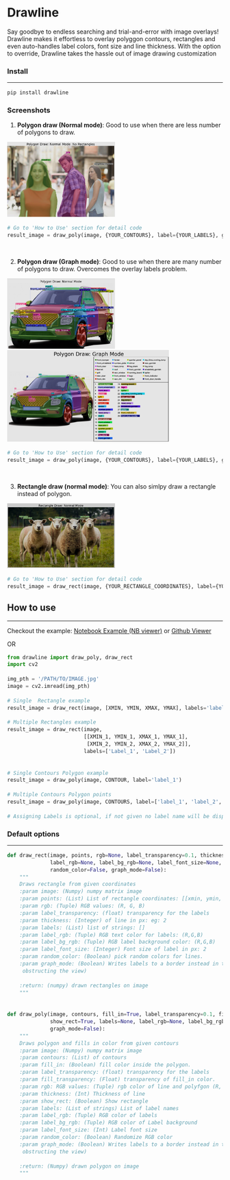 # Drawline

Say goodbye to endless searching and trial-and-error with image overlays! Drawline makes it effortless to overlay polyggon contours, rectangles and even auto-handles label colors, font size and line thickness. With the option to override, Drawline takes the hassle out of image drawing customization

### Install
---
```bash
pip install drawline
```


### Screenshots
1. **Polygon draw (Normal mode)**: Good to use when there are less number of polygons to draw.

<img src="https://github.com/bendangnuksung/drawline/raw/master/screenshots/poly_norect.png" alt="Cloud Image" width="50%" heigh="50%" title="Poly normal">
&nbsp;

```python
# Go to 'How to Use' section for detail code
result_image = draw_poly(image, {YOUR_CONTOURS}, label={YOUR_LABELS}, graph_mode=False, show_rect=False)
```
&nbsp;


2. **Polygon draw (Graph mode)**: Good to use when there are many number of polygons to draw. Overcomes the overlay labels problem.

<img src = "https://github.com/bendangnuksung/drawline/raw/master/screenshots/poly_normal.png" height="50%" width ="50%" /> <img src = "https://github.com/bendangnuksung/drawline/raw/master/screenshots/poly_graph.png" height="75%" width ="75%" />
&nbsp;
&nbsp;

```python
# Go to 'How to Use' section for detail code
result_image = draw_poly(image, {YOUR_CONTOURS}, label={YOUR_LABELS}, graph_mode=True)
```

&nbsp;

3. **Rectangle draw (normal mode)**: You can also simlpy draw a rectangle instead of polygon.

<img src="https://github.com/bendangnuksung/drawline/raw/master/screenshots/rect_normal.png" alt="Rect normal" width="50%" heigh="50%" title="Rect normal">

```python
# Go to 'How to Use' section for detail code
result_image = draw_rect(image, {YOUR_RECTANGLE_COORDINATES}, label={YOUR_LABELS})
```

## How to use
---

Checkout the example: 
[Notebook Example (NB viewer)](https://nbviewer.org/github/bendangnuksung/drawline/blob/master/examples/example.ipynb) or [Github Viewer](https://github.com/bendangnuksung/drawline/blob/master/examples/example.ipynb)   
  
OR


```python
from drawline import draw_poly, draw_rect
import cv2

img_pth = '/PATH/TO/IMAGE.jpg'
image = cv2.imread(img_pth)

# Single  Rectangle example
result_image = draw_rect(image, [XMIN, YMIN, XMAX, YMAX], labels='label_1')

# Multiple Rectangles example
result_image = draw_rect(image,
                         [[XMIN_1, YMIN_1, XMAX_1, YMAX_1],
                          [XMIN_2, YMIN_2, XMAX_2, YMAX_2]],
                         labels=['Label_1', 'Label_2'])


# Single Contours Polygon example 
result_image = draw_poly(image, CONTOUR, label='label_1')

# Multiple Contours Polygon points
result_image = draw_poly(image, CONTOURS, label=['label_1', 'label_2', ...])

# Assigning Labels is optional, if not given no label name will be displayed
```

### Default options
---

```python
def draw_rect(image, points, rgb=None, label_transparency=0.1, thickness=None, labels=None,
              label_rgb=None, label_bg_rgb=None, label_font_size=None,
              random_color=False, graph_mode=False):
    """
    Draws rectangle from given coordinates
    :param image: (Numpy) numpy matrix image
    :param points: (List) List of rectangle coordinates: [[xmin, ymin, xmax, ymax]]
    :param rgb: (Tuple) RGB values: (R, G, B)
    :param label_transparency: (float) transparency for the labels
    :param thickness: (Integer) of line in px: eg: 2
    :param labels: (List) list of strings: []
    :param label_rgb: (Tuple) RGB text color for labels: (R,G,B)
    :param label_bg_rgb: (Tuple) RGB label background color: (R,G,B)
    :param label_font_size: (Integer) Font size of label in px: 2
    :param random_color: (Boolean) pick random colors for lines.
    :param graph_mode: (Boolean) Writes labels to a border instead in the image itself (Good to use when to many boxes
     obstructing the view)

    :return: (numpy) drawn rectangles on image
    """
    
    
def draw_poly(image, contours, fill_in=True, label_transparency=0.1, fill_transparency=0.4, rgb=None, thickness=None,
              show_rect=True, labels=None, label_rgb=None, label_bg_rgb=None, label_font_size=None, random_color=False,
              graph_mode=False):
    """
    Draws polygon and fills in color from given contours
    :param image: (Numpy) numpy matrix image
    :param contours: (List) of contours
    :param fill_in: (Boolean) fill color inside the polygon.
    :param label_transparency: (float) transparency for the labels
    :param fill_transparency: (Float) transparency of fill_in color.
    :param rgb: RGB values: (Tuple) rgb color of line and polyfgon (R, G, B)
    :param thickness: (Int) Thickness of line
    :param show_rect: (Boolean) Show rectangle
    :param labels: (List of strings) List of label names
    :param label_rgb: (Tuple) RGB color of labels
    :param label_bg_rgb: (Tuple) RGB color of Label background
    :param label_font_size: (Int) Label font size
    :param random_color: (Boolean) Randomize RGB color
    :param graph_mode: (Boolean) Writes labels to a border instead in the image itself (Good to use when to many boxes
     obstructing the view)

    :return: (Numpy) drawn polygon on image
    """
```
